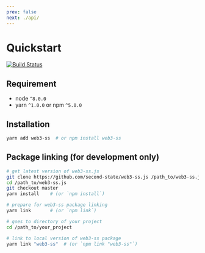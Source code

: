 ```yaml
---
prev: false
next: ./api/
---
```


# Quickstart

[![Build Status](https://travis-ci.org/second-state/web3-ss.js.svg?branch=master)](https://travis-ci.org/second-state/web3-ss.js)

## Requirement

- node `^8.0.0`
- yarn `^1.0.0` or npm `^5.0.0`

## Installation

```bash
yarn add web3-ss  # or npm install web3-ss
```

## Package linking (for development only)

```bash
# get latest version of web3-ss.js
git clone https://github.com/second-state/web3-ss.js /path_to/web3-ss.js
cd /path_to/web3-ss.js
git checkout master
yarn install    # (or `npm install`)

# prepare for web3-ss package linking
yarn link       # (or `npm link`)

# goes to directory of your project
cd /path_to/your_project

# link to local version of web3-ss package
yarn link "web3-ss"  # (or `npm link "web3-ss"`)
```
